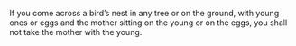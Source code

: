 If you come across a bird’s nest in any tree or on the ground, with young ones or eggs and the mother sitting on the young or on the eggs, you shall not take the mother with the young.
